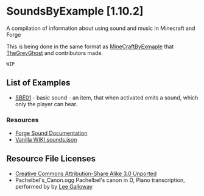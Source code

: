 # SoundsByExample [1.10.2]
A compilation of information about using sound and music in Minecraft and Forge

This is being done in the same format as [MineCraftByExmaple][MBE] that [TheGreyGhost][TGG] and contributors made.

`WIP`
## List of Examples
  - [SBE01][01] - basic sound - an item, that when activated emits a sound, which only the player can hear.
  
### Resources
  - [Forge Sound Documentation][ForgeSoundDocs]
  - [Vanilla WIKI sounds.json][SoundJsonVanillaWiki]
  
  
[MBE]: https://github.com/TheGreyGhost/MinecraftByExample
[TGG]: https://github.com/TheGreyGhost
[ForgeSoundDocs]: http://mcforge.readthedocs.io/en/latest/effects/sounds/
[SoundJsonVanillaWiki]: http://minecraft.gamepedia.com/Sounds.json

[01]: https://github.com/Aeronica/SoundsByExample/tree/master/src/main/java/soundsbyexample/sbe01_basic_sound

## Resource File Licenses
  - [Creative Commons Attribution-Share Alike 3.0 Unported][CCSAU]
  - Pachelbel's_Canon.ogg Pachelbel's canon in D, Piano transcription, performed by  by [Lee Galloway][LGWEB]
  
[CCSAU]: https://creativecommons.org/licenses/by-sa/3.0/legalcode
[LGWEB]: http://www.LeeGalloway.com/